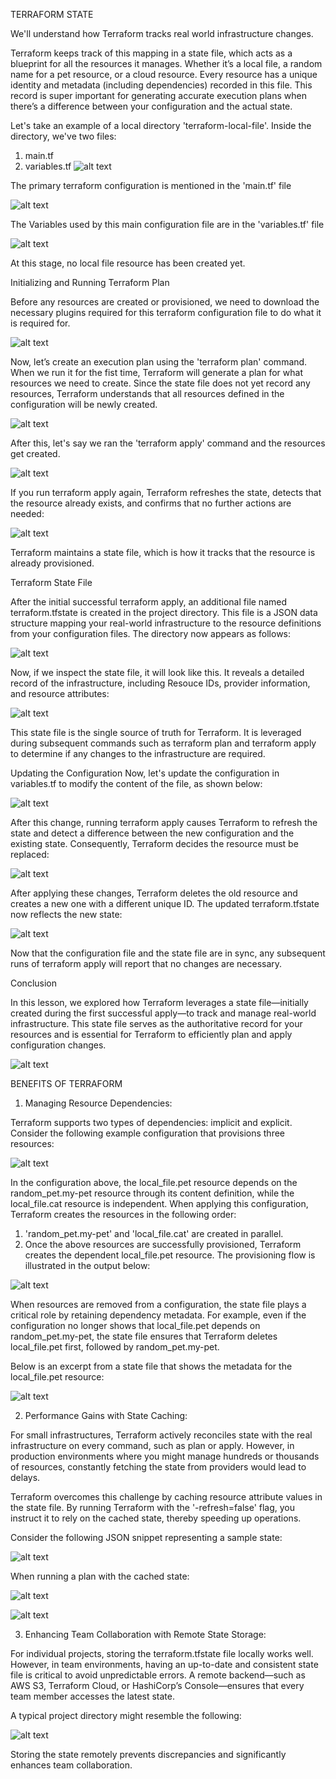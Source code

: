 TERRAFORM STATE

We'll understand how Terraform tracks real world infrastructure changes.

Terraform keeps track of this mapping in a state file, which acts as a blueprint for all the resources it manages. Whether it’s a local file, a random name for a pet resource, or a cloud resource. Every resource has a unique identity and metadata (including dependencies) recorded in this file. This record is super important for generating accurate execution plans when there’s a difference between your configuration and the actual state.

Let's take an example of a local directory 'terraform-local-file'.
Inside the directory, we've two files:
1. main.tf
2. variables.tf
![alt text](image.png)

The primary terraform configuration is mentioned in the 'main.tf' file

![alt text](image-2.png)

The Variables used by this main configuration file are in the 'variables.tf' file

![alt text](image-3.png)

At this stage, no local file resource has been created yet.

Initializing and Running Terraform Plan

Before any resources are created or provisioned, we need to download the necessary plugins required for this terraform configuration file to do what it is required for.

![alt text](image-4.png)

Now, let’s create an execution plan using the 'terraform plan' command. When we run it for the fist time, Terraform will generate a plan for what resources we need to create.
Since the state file does not yet record any resources, Terraform understands that all resources defined in the configuration will be newly created.

![alt text](image-5.png)

After this, let's say we ran the 'terraform apply' command and the resources get created.

![alt text](image-6.png)

If you run terraform apply again, Terraform refreshes the state, detects that the resource already exists, and confirms that no further actions are needed:

![alt text](image-7.png)

Terraform maintains a state file, which is how it tracks that the resource is already provisioned.

Terraform State File

After the initial successful terraform apply, an additional file named terraform.tfstate is created in the project directory. This file is a JSON data structure mapping your real-world infrastructure to the resource definitions from your configuration files. The directory now appears as follows:

![alt text](image-8.png)

Now, if we inspect the state file, it will look like this. It reveals a detailed record of the infrastructure, including Resouce IDs, provider information, and resource attributes:

![alt text](image-9.png)

This state file is the single source of truth for Terraform.
It is leveraged during subsequent commands such as terraform plan and terraform apply to determine if any changes to the infrastructure are required.

Updating the Configuration
Now, let's update the configuration in variables.tf to modify the content of the file, as shown below:

![alt text](image-10.png)

After this change, running terraform apply causes Terraform to refresh the state and detect a difference between the new configuration and the existing state. Consequently, Terraform decides the resource must be replaced:

![alt text](image-11.png)

After applying these changes, Terraform deletes the old resource and creates a new one with a different unique ID. The updated terraform.tfstate now reflects the new state:

![alt text](image-12.png)

Now that the configuration file and the state file are in sync, any subsequent runs of terraform apply will report that no changes are necessary.

Conclusion

In this lesson, we explored how Terraform leverages a state file—initially created during the first successful apply—to track and manage real-world infrastructure. This state file serves as the authoritative record for your resources and is essential for Terraform to efficiently plan and apply configuration changes.

![alt text](image-13.png)

BENEFITS OF TERRAFORM

1. Managing Resource Dependencies:

Terraform supports two types of dependencies: implicit and explicit. Consider the following example configuration that provisions three resources:

![alt text](image-14.png)

In the configuration above, the local_file.pet resource depends on the random_pet.my-pet resource through its content definition, while the local_file.cat resource is independent. When applying this configuration, Terraform creates the resources in the following order:

1. 'random_pet.my-pet' and 'local_file.cat' are created in parallel.
2. Once the above resources are successfully provisioned, Terraform creates the dependent local_file.pet resource.
The provisioning flow is illustrated in the output below:

![alt text](image-15.png)

When resources are removed from a configuration, the state file plays a critical role by retaining dependency metadata. For example, even if the configuration no longer shows that local_file.pet depends on random_pet.my-pet, the state file ensures that Terraform deletes local_file.pet first, followed by random_pet.my-pet.

Below is an excerpt from a state file that shows the metadata for the local_file.pet resource:

![alt text](image-16.png)

2. Performance Gains with State Caching:

For small infrastructures, Terraform actively reconciles state with the real infrastructure on every command, such as plan or apply. However, in production environments where you might manage hundreds or thousands of resources, constantly fetching the state from providers would lead to delays.

Terraform overcomes this challenge by caching resource attribute values in the state file. By running Terraform with the '-refresh=false' flag, you instruct it to rely on the cached state, thereby speeding up operations.

Consider the following JSON snippet representing a sample state:

![alt text](image-17.png)

When running a plan with the cached state:

![alt text](image-18.png)

![alt text](image-19.png)

3. Enhancing Team Collaboration with Remote State Storage:

For individual projects, storing the terraform.tfstate file locally works well. However, in team environments, having an up-to-date and consistent state file is critical to avoid unpredictable errors. A remote backend—such as AWS S3, Terraform Cloud, or HashiCorp’s Console—ensures that every team member accesses the latest state.

A typical project directory might resemble the following:

![alt text](image-20.png)

Storing the state remotely prevents discrepancies and significantly enhances team collaboration.